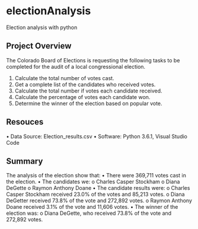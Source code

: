 # electionAnalysis
Election analysis with python

## Project Overview
The Colorado Board of Elections is requesting the following tasks to be completed for the audit of a local congressional election.
1.	Calculate the total number of votes cast.
2.	Get a complete list of the candidates who received votes.
3.	Calculate the total number if votes each candidate received.
4.	Calculate the percentage of votes each candidate won.
5.	Determine the winner of the election based on popular vote.

## Resouces
•	Data Source: Election_results.csv
•	Software: Python 3.6.1, Visual Studio Code

## Summary
The analysis of the election show that:
•	There were 369,711 votes cast in the election.
•	The candidates we:
o	Charles Casper Stockham
o	Diana DeGette
o	Raymon Anthony Doane
•	The candidate results were:
o	Charles Casper Stockham received 23.0% of the votes and 85,213 votes.
o	Diana DeGetter received 73.8% of the vote and 272,892 votes.
o	Raymon Anthony Doane received 3.1% of the vote and 11,606 votes.
•	The winner of the election was:
o	Diana DeGette, who received 73.8% of the vote and 272,892 votes.

